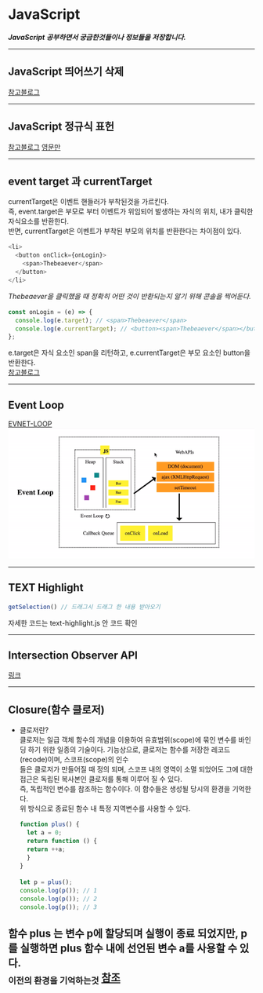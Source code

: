 # JavaScript

_**JavaScript 공부하면서 궁금한것들이나 정보들을 저장합니다.**_

---

## JavaScript 띄어쓰기 삭제

[참고블로그](https://dpdpwl.tistory.com/113)

---

## JavaScript 정규식 표헌

[참고블로그](https://roundfigure.tistory.com/20)
[영문만](https://joalog.tistory.com/32)

---

## event target 과 currentTarget

currentTarget은 이벤트 핸들러가 부착된것을 가르킨다.  
즉, event.target은 부모로 부터 이벤트가 위임되어 발생하는 자식의 위치, 내가 클릭한 자식요소를 반환한다.  
반면, currentTarget은 이벤트가 부착된 부모의 위치를 반환한다는 차이점이 있다.

```javascript
<li>
  <button onClick={onLogin}>
    <span>Thebeaever</span>
  </button>
</li>
```

_Thebeaever을 클릭했을 때 정확히 어떤 것이 반환되는지 알기 위해 콘솔을 찍어둔다._

```javascript
const onLogin = (e) => {
  console.log(e.target); // <span>Thebeaever</span>
  console.log(e.currentTarget); // <button><span>Thebeaever</span></button>
};
```

e.target은 자식 요소인 span을 리턴하고, e.currentTarget은 부모 요소인 button을 반환한다.  
[참고블로그](https://velog.io/@edie_ko/JavaScript-event-target%EA%B3%BC-currentTarget%EC%9D%98-%EC%B0%A8%EC%9D%B4%EC%A0%90)

---
     
## Event Loop
[EVNET-LOOP](/img/event-loop.gif 'EVENT-LOOP 과정')   
<img src="/img/event-loop.gif" alt="event-loop"></img>
   
---
   
## TEXT Highlight
``` javascript
getSelection() // 드래그시 드래그 한 내용 받아오기
```
자세한 코드는 text-highlight.js 안 코드 확인
   
---
## Intersection Observer API
[링크](https://developer.mozilla.org/ko/docs/Web/API/Intersection_Observer_API)
   
---
## Closure(함수 클로저)
- 클로저란?   
  클로저는 일급 객체 함수의 개념을 이용하여 유효범위(scope)에 묶인 변수를 바인딩 하기 위한 일종의 기술이다. 기능상으로, 클로저는 함수를 저장한 레코드(recode)이며, 스코프(scope)의 인수   
  들은 클로저가 만들어질 때 정의 되며, 스코프 내의 영역이 소멸 되었어도 그에 대한 접근은 독립된 복사본인 클로저를 통해 이루어 질 수 있다.   
  즉, 독립적인 변수를 참조하는 함수이다. 이 함수들은 생성될 당시의 환경을 기억한다.   
  위 방식으로 종료된 함수 내 특정 지역변수를 사용할 수 있다.   
  ``` javascript
  function plus() {
    let a = 0;
    return function () {
    return ++a;
    }
  }
  
  let p = plus();
  console.log(p()); // 1
  console.log(p()); // 2
  console.log(p()); // 3
  ```   
함수 plus 는 변수 p에 할당되며 실행이 종료 되었지만, p를 실행하면 plus 함수 내에 선언된 변수 a를 사용할 수 있다.   
<sub>이전의 환경을 기억하는것</sub>
[참조](https://heropy.blog/2017/11/10/closure/)   
---

